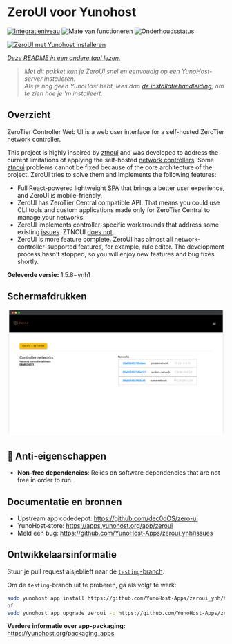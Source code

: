 <!--
NB: Deze README is automatisch gegenereerd door <https://github.com/YunoHost/apps/tree/master/tools/readme_generator>
Hij mag NIET handmatig aangepast worden.
-->

# ZeroUI voor Yunohost

[![Integratieniveau](https://dash.yunohost.org/integration/zeroui.svg)](https://ci-apps.yunohost.org/ci/apps/zeroui/) ![Mate van functioneren](https://ci-apps.yunohost.org/ci/badges/zeroui.status.svg) ![Onderhoudsstatus](https://ci-apps.yunohost.org/ci/badges/zeroui.maintain.svg)

[![ZeroUI met Yunohost installeren](https://install-app.yunohost.org/install-with-yunohost.svg)](https://install-app.yunohost.org/?app=zeroui)

*[Deze README in een andere taal lezen.](./ALL_README.md)*

> *Met dit pakket kun je ZeroUI snel en eenvoudig op een YunoHost-server installeren.*  
> *Als je nog geen YunoHost hebt, lees dan [de installatiehandleiding](https://yunohost.org/install), om te zien hoe je 'm installeert.*

## Overzicht

ZeroTier Controller Web UI is a web user interface for a self-hosted ZeroTier network controller.

This project is highly inspired by [ztncui](https://github.com/key-networks/ztncui) and was developed to address the current limitations of applying the self-hosted [network controllers](https://github.com/zerotier/ZeroTierOne/tree/master/controller). Some [ztncui](https://github.com/key-networks/ztncui) problems cannot be fixed because of the core architecture of the project. ZeroUI tries to solve them and implements the following features:

- Full React-powered lightweight [SPA](https://en.wikipedia.org/wiki/Single-page_application) that brings a better user experience, and ZeroUI is mobile-friendly.
- ZeroUI has ZeroTier Central compatible API. That means you could use CLI tools and custom applications made only for ZeroTier Central to manage your networks.
- ZeroUI implements controller-specific workarounds that address some existing [issues](https://github.com/zerotier/ZeroTierOne/issues/859). ZTNCUI [does not](https://github.com/key-networks/ztncui/issues/63).
- ZeroUI is more feature complete. ZeroUI has almost all network-controller-supported features, for example, rule editor. The development process hasn't stopped, so you will enjoy new features and bug fixes shortly.


**Geleverde versie:** 1.5.8~ynh1

## Schermafdrukken

![Schermafdrukken van ZeroUI](./doc/screenshots/homepage.png)

## :red_circle: Anti-eigenschappen

- **Non-free dependencies**: Relies on software dependencies that are not free in order to run.

## Documentatie en bronnen

- Upstream app codedepot: <https://github.com/dec0dOS/zero-ui>
- YunoHost-store: <https://apps.yunohost.org/app/zeroui>
- Meld een bug: <https://github.com/YunoHost-Apps/zeroui_ynh/issues>

## Ontwikkelaarsinformatie

Stuur je pull request alsjeblieft naar de [`testing`-branch](https://github.com/YunoHost-Apps/zeroui_ynh/tree/testing).

Om de `testing`-branch uit te proberen, ga als volgt te werk:

```bash
sudo yunohost app install https://github.com/YunoHost-Apps/zeroui_ynh/tree/testing --debug
of
sudo yunohost app upgrade zeroui -u https://github.com/YunoHost-Apps/zeroui_ynh/tree/testing --debug
```

**Verdere informatie over app-packaging:** <https://yunohost.org/packaging_apps>

